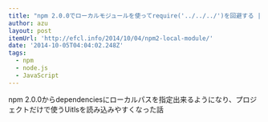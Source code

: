 ```yaml
---
title: "npm 2.0.0でローカルモジュールを使ってrequire('../../../')を回避する | Web Scratch"
author: azu
layout: post
itemUrl: 'http://efcl.info/2014/10/04/npm2-local-module/'
date: '2014-10-05T04:04:02.248Z'
tags:
  - npm
  - node.js
  - JavaScript
---
```

npm 2.0.0からdependenciesにローカルパスを指定出来るようになり、プロジェクトだけで使うUitlsを読み込みやすくなった話
